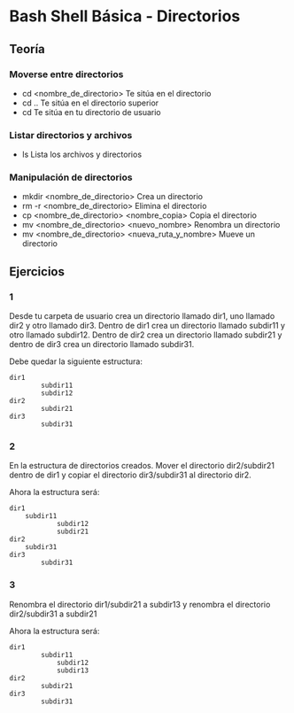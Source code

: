 # Bash Shell Básica - Directorios

## Teoría
### Moverse entre directorios
- cd <nombre_de_directorio> Te sitúa en el directorio
- cd .. Te sitúa en el directorio superior
- cd Te sitúa en tu directorio de usuario

### Listar directorios y archivos
- ls Lista los archivos y directorios

### Manipulación de directorios
- mkdir <nombre_de_directorio> Crea un directorio
- rm -r <nombre_de_directorio> Elimina el directorio
- cp <nombre_de_directorio> <nombre_copia> Copia el directorio
- mv <nombre_de_directorio> <nuevo_nombre> Renombra un directorio
- mv <nombre_de_directorio> <nueva_ruta_y_nombre> Mueve un directorio


## Ejercicios
### 1
Desde tu carpeta de usuario crea un directorio llamado dir1, uno llamado dir2 y otro llamado dir3. Dentro de dir1 crea un directorio llamado subdir11 y otro llamado subdir12.
Dentro de dir2 crea un directorio llamado subdir21 y dentro de dir3 crea un directorio llamado subdir31.

Debe quedar la siguiente estructura:

    dir1
            subdir11
			subdir12
    dir2
			subdir21
    dir3
		    subdir31

### 2
En la estructura de directorios creados. Mover el directorio dir2/subdir21 dentro de dir1 y copiar el directorio dir3/subdir31 al directorio dir2.

Ahora la estructura será:

    dir1
        subdir11
				subdir12
				subdir21
    dir2
        subdir31
    dir3
		    subdir31

### 3
Renombra el directorio dir1/subdir21 a subdir13 y renombra el directorio dir2/subdir31 a subdir21

Ahora la estructura será:

    dir1
		    subdir11
				subdir12
				subdir13
    dir2
		    subdir21
    dir3
		    subdir31